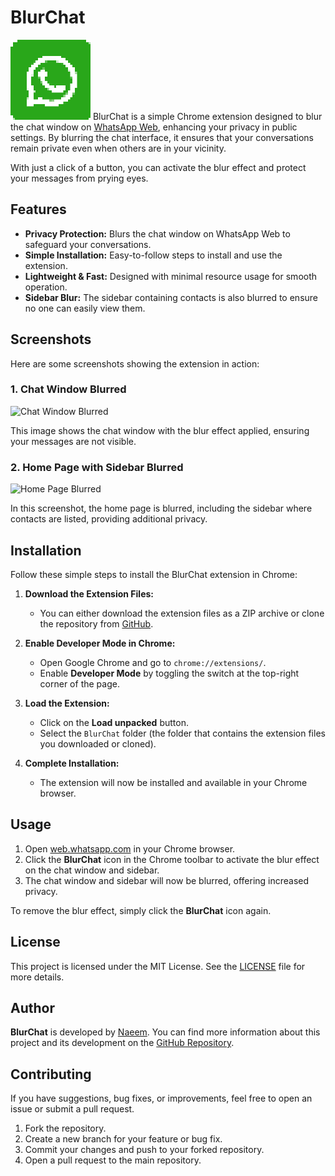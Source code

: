 # BlurChat


![BlurChat Icon](assets/icon.png)
BlurChat is a simple Chrome extension designed to blur the chat window on [WhatsApp Web](https://web.whatsapp.com), enhancing your privacy in public settings. By blurring the chat interface, it ensures that your conversations remain private even when others are in your vicinity. 

With just a click of a button, you can activate the blur effect and protect your messages from prying eyes.

## Features

- **Privacy Protection:** Blurs the chat window on WhatsApp Web to safeguard your conversations.
- **Simple Installation:** Easy-to-follow steps to install and use the extension.
- **Lightweight & Fast:** Designed with minimal resource usage for smooth operation.
- **Sidebar Blur:** The sidebar containing contacts is also blurred to ensure no one can easily view them.
  
## Screenshots

Here are some screenshots showing the extension in action:

### 1. **Chat Window Blurred**
![Chat Window Blurred](assets/chat-ss.png)

This image shows the chat window with the blur effect applied, ensuring your messages are not visible.

### 2. **Home Page with Sidebar Blurred**
![Home Page Blurred](assets/home-ss.png)

In this screenshot, the home page is blurred, including the sidebar where contacts are listed, providing additional privacy.

## Installation

Follow these simple steps to install the BlurChat extension in Chrome:

1. **Download the Extension Files:**
   - You can either download the extension files as a ZIP archive or clone the repository from [GitHub](https://github.com/i-naeem/blurchat).

2. **Enable Developer Mode in Chrome:**
   - Open Google Chrome and go to `chrome://extensions/`.
   - Enable **Developer Mode** by toggling the switch at the top-right corner of the page.

3. **Load the Extension:**
   - Click on the **Load unpacked** button.
   - Select the `BlurChat` folder (the folder that contains the extension files you downloaded or cloned).
   
4. **Complete Installation:**
   - The extension will now be installed and available in your Chrome browser.

## Usage

1. Open [web.whatsapp.com](https://web.whatsapp.com) in your Chrome browser.
2. Click the **BlurChat** icon in the Chrome toolbar to activate the blur effect on the chat window and sidebar.
3. The chat window and sidebar will now be blurred, offering increased privacy.

To remove the blur effect, simply click the **BlurChat** icon again.

## License

This project is licensed under the MIT License. See the [LICENSE](LICENSE) file for more details.

## Author

**BlurChat** is developed by [Naeem](https://github.com/i-naeem). You can find more information about this project and its development on the [GitHub Repository](https://github.com/i-naeem/blurchat).

## Contributing

If you have suggestions, bug fixes, or improvements, feel free to open an issue or submit a pull request.

1. Fork the repository.
2. Create a new branch for your feature or bug fix.
3. Commit your changes and push to your forked repository.
4. Open a pull request to the main repository.

